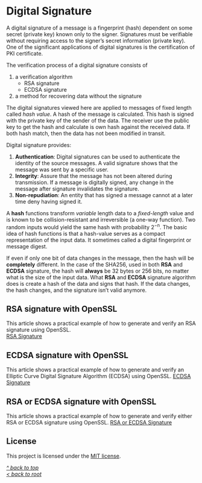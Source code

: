 # Digital Signature
A digital signature of a message is a fingerprint (hash) dependent on some secret (private key) known only to the signer. Signatures must be verifiable without requiring access to the signer’s secret information (private key). One of the significant applications of digital signatures is the certification of PKI certificate.

The verification process of a digital signature consists of
1. a verification algorithm
    * RSA signature
    * ECDSA signature
2. a method for recovering data without the signature

The digital signatures viewed here are applied to messages of fixed length called *hash value*. A hash of the message is calculated. This hash is signed with the private key of the sender of the data.  The receiver use the public key to get the hash and calculate is own hash against the received data. If both hash match, then the data has not been modified in transit.  

Digital signature provides:
1. **Authentication**: Digital signatures can be used to authenticate the identity of the source messages. A valid signature shows that the message was sent by a specific user.
2. **Integrity**: Assure that the message has not been altered during transmission. If a message is digitally signed, any change in the message after signature invalidates the signature.
3. **Non-repudiation**: An entity that has signed a message cannot at a later time deny having signed it.

A **hash** functions transform *variable* length data to a *fixed-length* value and is known to be collision-resistant and irreversible (a one-way function). Two random inputs would yield the same hash with probability 2<sup>−n</sup>. The basic idea of hash functions is that a hash-value serves as a compact representation of the input data. It sometimes called a digital fingerprint or message digest.

If even if only one bit of data changes in the message, then the hash will be **completely** different. In the case of the SHA256, used in both **RSA** and **ECDSA** signature, the hash will **always** be 32 bytes or 256 bits, no matter what is the size of the input data. What **RSA** and **ECDSA** signature algorithm does is create a hash of the data and signs that hash. If the data changes, the hash changes, and the signature isn’t valid anymore.
## RSA signature with OpenSSL
This article shows a practical example of how to generate and verify an RSA signature using OpenSSL.  
[RSA Signature](RSA-Sig.md)
## ECDSA signature with OpenSSL
This article shows a practical example of how to generate and verify an Elliptic Curve Digital Signature Algorithm (ECDSA) using OpenSSL. 
[ECDSA Signature](ECDSA-Sig.md)
## RSA or ECDSA signature with OpenSSL
This article shows a practical example of how to generate and verify either RSA or ECDSA signature using OpenSSL. 
[RSA or ECDSA Signature](RSA-ECDSA-Sig.md)
## License
This project is licensed under the [MIT license](/LICENSE).

[_^ back to top_](#Digital-Signature)  
[_< back to root_](../../../)
